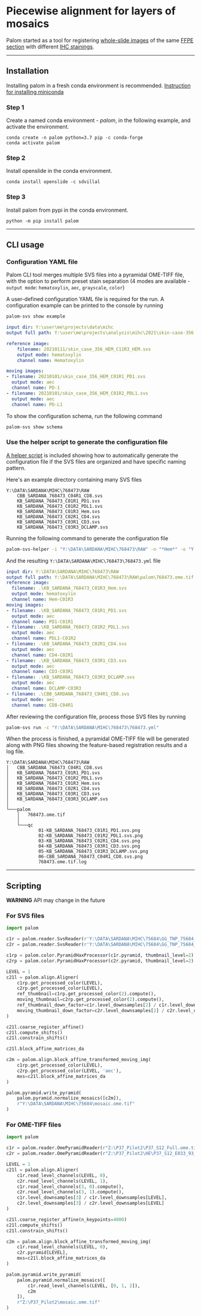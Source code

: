 # Piecewise alignment for layers of mosaics

Palom started as a tool for registering [whole-slide
images](https://en.wikipedia.org/wiki/Digital_pathology) of the same [FFPE
section](https://en.wikipedia.org/wiki/Histology#Sample_preparation) with
different [IHC stainings](https://en.wikipedia.org/wiki/Immunohistochemistry).

---

## Installation

Installing palom in a fresh conda environment is recommended. [Instruction for
installing miniconda](https://docs.conda.io/en/latest/miniconda.html)

### Step 1

Create a named conda environment - _palom_, in the following example, and activate the environment.

```
conda create -n palom python=3.7 pip -c conda-forge
conda activate palom
```

### Step 2

Install openslide in the conda environment.

```
conda install openslide -c sdvillal
```

### Step 3

Install palom from pypi in the conda environment.

```
python -m pip install palom
```

---

## CLI usage

### Configuration YAML file

Palom CLI tool merges multiple SVS files into a pyramidal OME-TIFF file, with
the option to perform preset stain separation (4 modes are available - `output
mode`: `hematoxylin`, `aec`, `grayscale`, `color`)

A user-defined configuration YAML file is required for the run. A configuration
example can be printed to the console by running

```bash
palom-svs show example
```

```yaml
input dir: Y:\user\me\projects\data\mihc
output full path: Y:\user\me\projects\analysis\mihc\2021\skin-case-356.ome.tif

reference image:
    filename: 20210111/skin_case_356_HEM_C11R3_HEM.svs
    output mode: hematoxylin
    channel name: Hematoxylin

moving images:
- filename: 20210101/skin_case_356_HEM_C01R1_PD1.svs
  output mode: aec
  channel name: PD-1
- filename: 20210101/skin_case_356_HEM_C01R2_PDL1.svs
  output mode: aec
  channel name: PD-L1
```

To show the configuration schema, run the following command

```bash
palom-svs show schema
```

### Use the helper script to generate the configuration file

[A helper
script](https://github.com/Yu-AnChen/palom/blob/main/palom/cli/helper.py) is
included showing how to automatically generate the configuration file if the SVS
files are organized and have specific naming pattern.

Here's an example directory containing many SVS files

```
Y:\DATA\SARDANA\MIHC\768473\RAW
    CBB_SARDANA_768473_C04R1_CD8.svs
    KB_SARDANA_768473_C01R1_PD1.svs
    KB_SARDANA_768473_C01R2_PDL1.svs
    KB_SARDANA_768473_C01R3_Hem.svs
    KB_SARDANA_768473_C02R1_CD4.svs
    KB_SARDANA_768473_C03R1_CD3.svs
    KB_SARDANA_768473_C03R3_DCLAMP.svs
```

Running the following command to generate the configuration file

```bash
palom-svs-helper -i "Y:\DATA\SARDANA\MIHC\768473\RAW" -n "*Hem*" -o "Y:\DATA\SARDANA\MIHC\768473\RAW\palom\768473.ome.tif" -c "Y:\DATA\SARDANA\MIHC\768473\768473.yml"
```

And the resulting `Y:\DATA\SARDANA\MIHC\768473\768473.yml` file 

```yaml
input dir: Y:\DATA\SARDANA\MIHC\768473\RAW
output full path: Y:\DATA\SARDANA\MIHC\768473\RAW\palom\768473.ome.tif
reference image:
  filename: .\KB_SARDANA_768473_C01R3_Hem.svs
  output mode: hematoxylin
  channel name: Hem-C01R3
moving images:
- filename: .\KB_SARDANA_768473_C01R1_PD1.svs
  output mode: aec
  channel name: PD1-C01R1
- filename: .\KB_SARDANA_768473_C01R2_PDL1.svs
  output mode: aec
  channel name: PDL1-C01R2
- filename: .\KB_SARDANA_768473_C02R1_CD4.svs
  output mode: aec
  channel name: CD4-C02R1
- filename: .\KB_SARDANA_768473_C03R1_CD3.svs
  output mode: aec
  channel name: CD3-C03R1
- filename: .\KB_SARDANA_768473_C03R3_DCLAMP.svs
  output mode: aec
  channel name: DCLAMP-C03R3
- filename: .\CBB_SARDANA_768473_C04R1_CD8.svs
  output mode: aec
  channel name: CD8-C04R1
```

After reviewing the configuration file, process those SVS files by running

```bash
palom-svs run -c "Y:\DATA\SARDANA\MIHC\768473\768473.yml"
```

When the process is finished, a pyramidal OME-TIFF file will be generated along
with PNG files showing the feature-based registration results and a log file. 

```
Y:\DATA\SARDANA\MIHC\768473\RAW
│   CBB_SARDANA_768473_C04R1_CD8.svs
│   KB_SARDANA_768473_C01R1_PD1.svs
│   KB_SARDANA_768473_C01R2_PDL1.svs
│   KB_SARDANA_768473_C01R3_Hem.svs
│   KB_SARDANA_768473_C02R1_CD4.svs
│   KB_SARDANA_768473_C03R1_CD3.svs
│   KB_SARDANA_768473_C03R3_DCLAMP.svs
│
└───palom
    │   768473.ome.tif
    │
    └───qc
            01-KB_SARDANA_768473_C01R1_PD1.svs.png
            02-KB_SARDANA_768473_C01R2_PDL1.svs.png
            03-KB_SARDANA_768473_C02R1_CD4.svs.png
            04-KB_SARDANA_768473_C03R1_CD3.svs.png
            05-KB_SARDANA_768473_C03R3_DCLAMP.svs.png
            06-CBB_SARDANA_768473_C04R1_CD8.svs.png
            768473.ome.tif.log
```

---

## Scripting

__WARNING__ API may change in the future

### For SVS files

```python
import palom

c1r = palom.reader.SvsReader(r'Y:\DATA\SARDANA\MIHC\75684\GG_TNP_75684_D21_C11R3_HEM.svs')
c2r = palom.reader.SvsReader(r'Y:\DATA\SARDANA\MIHC\75684\GG_TNP_75684_D23_C01R1_PD1.svs')

c1rp = palom.color.PyramidHaxProcessor(c1r.pyramid, thumbnail_level=2)
c2rp = palom.color.PyramidHaxProcessor(c2r.pyramid, thumbnail_level=2)

LEVEL = 1
c21l = palom.align.Aligner(
    c1rp.get_processed_color(LEVEL), 
    c2rp.get_processed_color(LEVEL),
    ref_thumbnail=c1rp.get_processed_color(2).compute(),
    moving_thumbnail=c2rp.get_processed_color(2).compute(),
    ref_thumbnail_down_factor=c1r.level_downsamples[2] / c1r.level_downsamples[LEVEL],
    moving_thumbnail_down_factor=c2r.level_downsamples[2] / c2r.level_downsamples[LEVEL]
)

c21l.coarse_register_affine()
c21l.compute_shifts()
c21l.constrain_shifts()

c21l.block_affine_matrices_da

c2m = palom.align.block_affine_transformed_moving_img(
    c1rp.get_processed_color(LEVEL),
    c2rp.get_processed_color(LEVEL, 'aec'),
    mxs=c21l.block_affine_matrices_da
)

palom.pyramid.write_pyramid(
    palom.pyramid.normalize_mosaics([c2m]),
    r"Y:\DATA\SARDANA\MIHC\75684\mosaic.ome.tif"
)
```

### For OME-TIFF files

```python
import palom

c1r = palom.reader.OmePyramidReader(r"Z:\P37_Pilot2\P37_S12_Full.ome.tiff")
c2r = palom.reader.OmePyramidReader(r"Z:\P37_Pilot2\HE\P37_S12_E033_93_HE.ome.tiff")

LEVEL = 1
c21l = palom.align.Aligner(
    c1r.read_level_channels(LEVEL, 0),
    c2r.read_level_channels(LEVEL, 1),
    c1r.read_level_channels(3, 0).compute(),
    c2r.read_level_channels(3, 1).compute(),
    c1r.level_downsamples[3] / c1r.level_downsamples[LEVEL],
    c2r.level_downsamples[3] / c2r.level_downsamples[LEVEL]
)

c21l.coarse_register_affine(n_keypoints=4000)
c21l.compute_shifts()
c21l.constrain_shifts()

c2m = palom.align.block_affine_transformed_moving_img(
    c1r.read_level_channels(LEVEL, 0),
    c2r.pyramid[LEVEL],
    mxs=c21l.block_affine_matrices_da
)

palom.pyramid.write_pyramid(
    palom.pyramid.normalize_mosaics([
        c1r.read_level_channels(LEVEL, [0, 1, 2]),
        c2m
    ]),
    r"Z:\P37_Pilot2\mosaic.ome.tif"
)
```